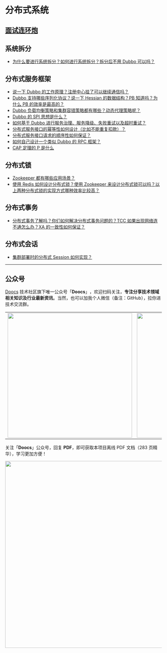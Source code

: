 # 分布式系统

## [面试连环炮](./distributed-system-interview.md)

## 系统拆分

-   [为什么要进行系统拆分？如何进行系统拆分？拆分后不用 Dubbo 可以吗？](./why-dubbo.md)

## 分布式服务框架

-   [说一下 Dubbo 的工作原理？注册中心挂了可以继续通信吗？](./dubbo-operating-principle.md)
-   [Dubbo 支持哪些序列化协议？说一下 Hessian 的数据结构？PB 知道吗？为什么 PB 的效率是最高的？](./dubbo-serialization-protocol.md)
-   [Dubbo 负载均衡策略和集群容错策略都有哪些？动态代理策略呢？](./dubbo-load-balancing.md)
-   [Dubbo 的 SPI 思想是什么？](./dubbo-spi.md)
-   [如何基于 Dubbo 进行服务治理、服务降级、失败重试以及超时重试？](./dubbo-service-management.md)
-   [分布式服务接口的幂等性如何设计（比如不能重复扣款）？](./distributed-system-idempotency.md)
-   [分布式服务接口请求的顺序性如何保证？](./distributed-system-request-sequence.md)
-   [如何自己设计一个类似 Dubbo 的 RPC 框架？](./dubbo-rpc-design.md)
-   [CAP 定理的 P 是什么](./distributed-system-cap.md)

## 分布式锁

-   [Zookeeper 都有哪些应用场景？](./zookeeper-application-scenarios.md)
-   [使用 Redis 如何设计分布式锁？使用 Zookeeper 来设计分布式锁可以吗？以上两种分布式锁的实现方式哪种效率比较高？](./distributed-lock-redis-vs-zookeeper.md)

## 分布式事务

-   [分布式事务了解吗？你们如何解决分布式事务问题的？TCC 如果出现网络连不通怎么办？XA 的一致性如何保证？](./distributed-transaction.md)

## 分布式会话

-   [集群部署时的分布式 Session 如何实现？](./distributed-session.md)

---

## 公众号

[Doocs](https://github.com/doocs) 技术社区旗下唯一公众号「**Doocs**」​，欢迎扫码关注，**专注分享技术领域相关知识及行业最新资讯**。当然，也可以加我个人微信（备注：GitHub），拉你进技术交流群。

<table>
  <tr>
    <td align="center" style="width: 260px;">
      <img src="https://cdn-doocs.oss-cn-shenzhen.aliyuncs.com/gh/doocs/images/qrcode-for-doocs.png" style="width: 400px;"><br>
    </td>
    <td align="center" style="width: 260px;">
      <img src="https://cdn-doocs.oss-cn-shenzhen.aliyuncs.com/gh/doocs/images/qrcode-for-yanglbme.png" style="width: 400px;"><br>
    </td>
  </tr>
</table>

关注「**Doocs**」公众号，回复 **PDF**，即可获取本项目离线 PDF 文档（283 页精华），学习更加方便！

<img src="https://cdn-doocs.oss-cn-shenzhen.aliyuncs.com/gh/doocs/advanced-java@main/images/pdf.png" style="width: 600px;"><br>
